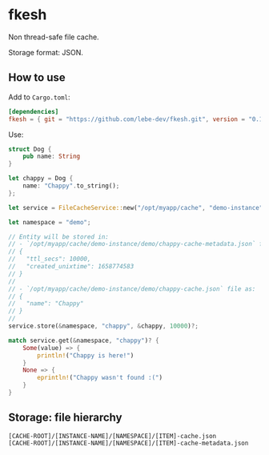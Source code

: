 # fkesh

Non thread-safe file cache.

Storage format: JSON.

## How to use

Add to `Cargo.toml`:

```toml
[dependencies]
fkesh = { git = "https://github.com/lebe-dev/fkesh.git", version = "0.1.0" }
```

Use:

```rust
struct Dog {
    pub name: String
}

let chappy = Dog {
    name: "Chappy".to_string();
};

let service = FileCacheService::new("/opt/myapp/cache", "demo-instance")?;

let namespace = "demo";

// Entity will be stored in:
// - `/opt/myapp/cache/demo-instance/demo/chappy-cache-metadata.json` file as:
// {
//   "ttl_secs": 10000,
//   "created_unixtime": 1658774583
// }
//
// - `/opt/myapp/cache/demo-instance/demo/chappy-cache.json` file as:
// {
//   "name": "Chappy"
// }
//
service.store(&namespace, "chappy", &chappy, 10000)?;

match service.get(&namespace, "chappy")? {
    Some(value) => {
        println!("Chappy is here!")
    }
    None => {
        eprintln!("Chappy wasn't found :(")
    }
}

```

## Storage: file hierarchy

```
[CACHE-ROOT]/[INSTANCE-NAME]/[NAMESPACE]/[ITEM]-cache.json
[CACHE-ROOT]/[INSTANCE-NAME]/[NAMESPACE]/[ITEM]-cache-metadata.json
```